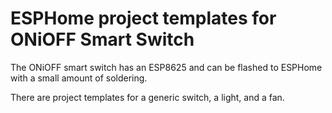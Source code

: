 # ESPHome project templates for ONiOFF Smart Switch

The ONiOFF smart switch has an ESP8625 and can be flashed to ESPHome with a small amount of soldering.

There are project templates for a generic switch, a light, and a fan.
